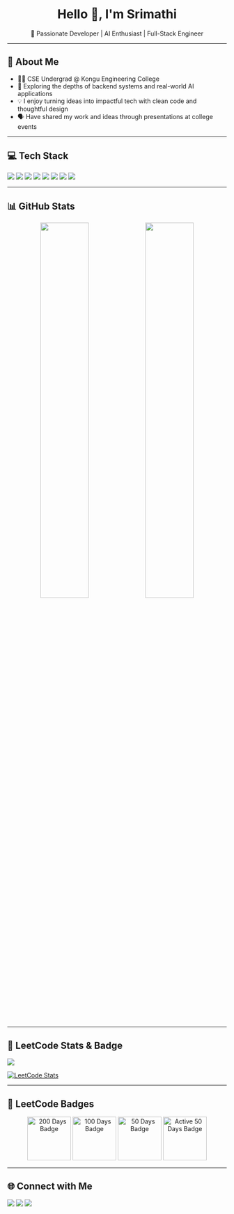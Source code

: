<h1 align="center">Hello 👋, I'm Srimathi</h1>
<p align="center">🚀 Passionate Developer | AI Enthusiast | Full-Stack Engineer</p>

---

## 📌 About Me

- 👩‍💻 CSE Undergrad @ Kongu Engineering College  
- 🌱 Exploring the depths of backend systems and real-world AI applications  
- 💡 I enjoy turning ideas into impactful tech with clean code and thoughtful design  
- 🗣️ Have shared my work and ideas through presentations at college events  

---

## 💻 Tech Stack

<p align="left">
  <img src="https://img.shields.io/badge/HTML5-E34F26?style=for-the-badge&logo=html5&logoColor=white"/>
  <img src="https://img.shields.io/badge/CSS3-1572B6?style=for-the-badge&logo=css3&logoColor=white"/>
  <img src="https://img.shields.io/badge/JavaScript-F7DF1E?style=for-the-badge&logo=javascript&logoColor=black"/>
  <img src="https://img.shields.io/badge/MongoDB-4EA94B?style=for-the-badge&logo=mongodb&logoColor=white"/>
  <img src="https://img.shields.io/badge/Express.js-404D59?style=for-the-badge"/>
  <img src="https://img.shields.io/badge/React-61DAFB?style=for-the-badge&logo=react&logoColor=black"/>
  <img src="https://img.shields.io/badge/Node.js-339933?style=for-the-badge&logo=node.js&logoColor=white"/>
  <img src="https://img.shields.io/badge/Figma-0AC97F?style=for-the-badge&logo=figma&logoColor=white"/>
</p>

---

## 📊 GitHub Stats

<p align="center">
  <img src="https://github-readme-stats.vercel.app/api?username=srimathi-dev&show_icons=true&theme=tokyonight" width="47%" />
  <img src="https://github-readme-stats.vercel.app/api/top-langs/?username=srimathi-dev&layout=compact&theme=tokyonight" width="47%" />
</p>

---

## 🧩 LeetCode Stats & Badge

<p align="left">
  <a href="https://leetcode.com/u/T_Srimathi/">
    <img src="https://img.shields.io/badge/LeetCode-T__Srimathi-orange?style=for-the-badge&logo=leetcode&logoColor=white"/>
  </a>
</p>

[![LeetCode Stats](https://leetcard.jacoblin.cool/T_Srimathi?theme=dark&font=Karma&ext=heatmap)](https://leetcode.com/u/T_Srimathi/)

---

## 🏅 LeetCode Badges

<p align="center">
  <img src="https://your-link.com/200-days.png" alt="200 Days Badge" width="100"/>
  <img src="https://your-link.com/100-days.png" alt="100 Days Badge" width="100"/>
  <img src="https://your-link.com/50-days.png" alt="50 Days Badge" width="100"/>
  <img src="https://your-link.com/active-50.png" alt="Active 50 Days Badge" width="100"/>
</p>

<!-- Replace the badge URLs above with actual hosted image links -->

---

## 🌐 Connect with Me

<p align="left">
  <a href="https://www.linkedin.com/in/srimathi-t" target="_blank"><img src="https://img.shields.io/badge/LinkedIn-0A66C2?style=for-the-badge&logo=linkedin&logoColor=white"/></a>
  <a href="mailto:srimathi@example.com"><img src="https://img.shields.io/badge/Gmail-D14836?style=for-the-badge&logo=gmail&logoColor=white"/></a>
  <a href="https://www.instagram.com/your_instagram/" target="_blank"><img src="https://img.shields.io/badge/Instagram-E4405F?style=for-the-badge&logo=instagram&logoColor=white"/></a>
</p>
